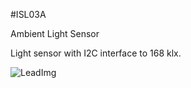 <!--- Created:2017-01-02T13:45:51.696400: ---> 
<!--- Author:Mlab: ---> 
<!--- AuthorEmail:email@mlab.cz: ---> 
<!--- Tags:None: ---> 
<!--- Ust:None: ---> 
<!--- Name:ISL03A: --->
#ISL03A 
<!--- LongName --->
Ambient Light Sensor
<!--- ELongName ---> 

<!--- Lead --->
Light sensor with I2C interface to 168 klx.
<!--- ELead ---> 

![LeadImg](DOC/SRC/img/ISL03A_top_big.jpg) 


​
​
<!--- Description --->
<!--- EDescription --->
<!--- Content --->
<!--- EContent --->
            